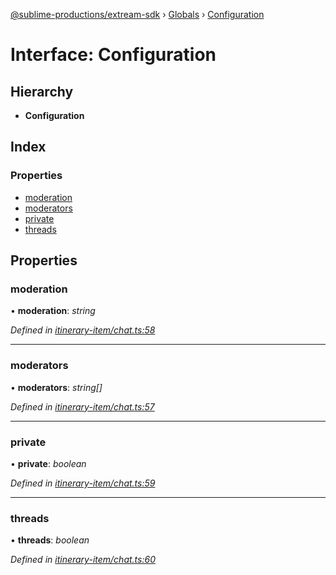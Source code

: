 [@sublime-productions/extream-sdk](../README.md) › [Globals](../globals.md) › [Configuration](configuration.md)

# Interface: Configuration

## Hierarchy

* **Configuration**

## Index

### Properties

* [moderation](configuration.md#moderation)
* [moderators](configuration.md#moderators)
* [private](configuration.md#private)
* [threads](configuration.md#threads)

## Properties

###  moderation

• **moderation**: *string*

*Defined in [itinerary-item/chat.ts:58](https://github.com/Extream-SaaS/ex-sdk/blob/fc506a8/src/itinerary-item/chat.ts#L58)*

___

###  moderators

• **moderators**: *string[]*

*Defined in [itinerary-item/chat.ts:57](https://github.com/Extream-SaaS/ex-sdk/blob/fc506a8/src/itinerary-item/chat.ts#L57)*

___

###  private

• **private**: *boolean*

*Defined in [itinerary-item/chat.ts:59](https://github.com/Extream-SaaS/ex-sdk/blob/fc506a8/src/itinerary-item/chat.ts#L59)*

___

###  threads

• **threads**: *boolean*

*Defined in [itinerary-item/chat.ts:60](https://github.com/Extream-SaaS/ex-sdk/blob/fc506a8/src/itinerary-item/chat.ts#L60)*
